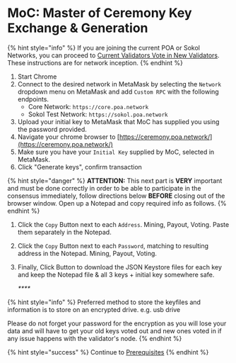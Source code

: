 # MoC: Master of Ceremony Key Exchange & Generation

{% hint style="info" %}
If you are joining the current POA or Sokol Networks, you can proceed to [Current Validators Vote in New Validators](current-validators-vote-in-new-validators.md). These instructions are for network inception.
{% endhint %}

1. Start Chrome
2. Connect to the desired network in MetaMask by selecting the `Network` dropdown menu on MetaMask and add `Custom RPC` with the following endpoints.
   * Core Network: `https://core.poa.network`
   * Sokol Test Network: `https://sokol.poa.network`
3. Upload your initial key to MetaMask that MoC has supplied you using the password provided.
4. Navigate your chrome browser to [https://ceremony.poa.network/](https://ceremony.poa.network/)
5. Make sure you have your `Initial Key` supplied by MoC, selected in MetaMask.
6. Click "Generate keys", confirm transaction

{% hint style="danger" %}
**ATTENTION:** This next part is **VERY** important and must be done correctly in order to be able to participate in the consensus immediately, follow directions below **BEFORE** closing out of the browser window. Open up a Notepad and copy required info as follows.
{% endhint %}

1. Click the `Copy` Button next to each `Address`. Mining, Payout, Voting. Paste them separately in the Notepad.
2. Click the `Copy` Button next to each `Password`, matching to resulting address in the Notepad. Mining, Payout, Voting.
3. Finally, Click Button to download the JSON Keystore files for each key and keep the Notepad file & all 3 keys + initial key somewhere safe.

   _\*\*\*\*_

{% hint style="info" %}
Preferred method to store the keyfiles and information is to store on an encrypted drive. e.g. usb drive

Please do not forget your password for the encryption as you will lose your data and will have to get your old keys voted out and new ones voted in if any issue happens with the validator's node.
{% endhint %}

{% hint style="success" %}
Continue to [Prerequisites](validator-node-setup-prerequisites.md)
{% endhint %}



